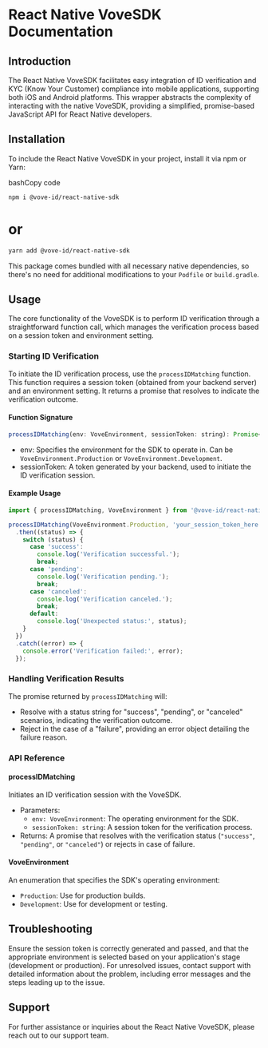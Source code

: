 # React Native VoveSDK Documentation

## Introduction

The React Native VoveSDK facilitates easy integration of ID verification and KYC (Know Your Customer) compliance into mobile applications, supporting both iOS and Android platforms. This wrapper abstracts the complexity of interacting with the native VoveSDK, providing a simplified, promise-based JavaScript API for React Native developers.

## Installation

To include the React Native VoveSDK in your project, install it via npm or Yarn:

bashCopy code

```bash
npm i @vove-id/react-native-sdk
```

# or

```bash
yarn add @vove-id/react-native-sdk
```

This package comes bundled with all necessary native dependencies, so there's no need for additional modifications to your `Podfile` or `build.gradle`.

## Usage

The core functionality of the VoveSDK is to perform ID verification through a straightforward function call, which manages the verification process based on a session token and environment setting.

### Starting ID Verification

To initiate the ID verification process, use the `processIDMatching` function. This function requires a session token (obtained from your backend server) and an environment setting. It returns a promise that resolves to indicate the verification outcome.

#### Function Signature

```javascript
processIDMatching(env: VoveEnvironment, sessionToken: string): Promise<string>
```

- env: Specifies the environment for the SDK to operate in. Can be `VoveEnvironment.Production` or `VoveEnvironment.Development`.
- sessionToken: A token generated by your backend, used to initiate the ID verification session.

#### Example Usage

```javascript
import { processIDMatching, VoveEnvironment } from '@vove-id/react-native-sdk';

processIDMatching(VoveEnvironment.Production, 'your_session_token_here')
  .then((status) => {
    switch (status) {
      case 'success':
        console.log('Verification successful.');
        break;
      case 'pending':
        console.log('Verification pending.');
        break;
      case 'canceled':
        console.log('Verification canceled.');
        break;
      default:
        console.log('Unexpected status:', status);
    }
  })
  .catch((error) => {
    console.error('Verification failed:', error);
  });
```

### Handling Verification Results

The promise returned by `processIDMatching` will:

- Resolve with a status string for "success", "pending", or "canceled" scenarios, indicating the verification outcome.
- Reject in the case of a "failure", providing an error object detailing the failure reason.

### API Reference

#### processIDMatching

Initiates an ID verification session with the VoveSDK.

- Parameters:
  - `env: VoveEnvironment`: The operating environment for the SDK.
  - `sessionToken: string`: A session token for the verification process.
- Returns: A promise that resolves with the verification status (`"success"`, `"pending"`, or `"canceled"`) or rejects in case of failure.

#### VoveEnvironment

An enumeration that specifies the SDK's operating environment:

- `Production`: Use for production builds.
- `Development`: Use for development or testing.

## Troubleshooting

Ensure the session token is correctly generated and passed, and that the appropriate environment is selected based on your application's stage (development or production). For unresolved issues, contact support with detailed information about the problem, including error messages and the steps leading up to the issue.

## Support

For further assistance or inquiries about the React Native VoveSDK, please reach out to our support team.
